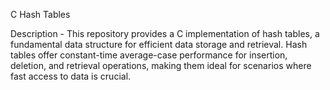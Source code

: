 C Hash Tables

Description - 
This repository provides a C implementation of hash tables, a fundamental data structure for efficient data storage and retrieval. Hash tables offer constant-time average-case performance for insertion, deletion, and retrieval operations, making them ideal for scenarios where fast access to data is crucial.
